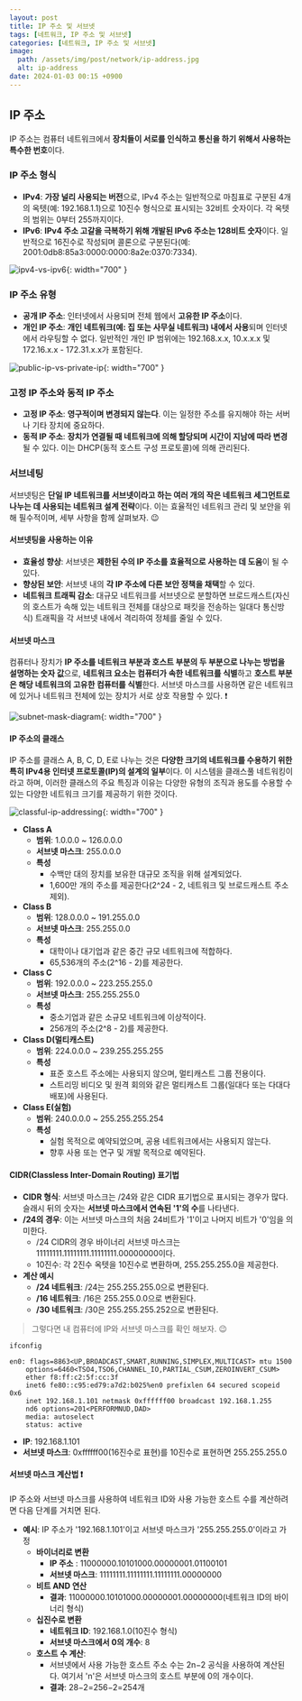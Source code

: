 ```yaml
---
layout: post
title: IP 주소 및 서브넷
tags: [네트워크, IP 주소 및 서브넷]
categories: [네트워크, IP 주소 및 서브넷]
image:
  path: /assets/img/post/network/ip-address.jpg
  alt: ip-address
date: 2024-01-03 00:15 +0900
---
```


## IP 주소

IP 주소는 컴퓨터 네트워크에서 **장치들이 서로를 인식하고 통신을 하기 위해서 사용하는 특수한 번호**이다.

### IP 주소 형식

- **IPv4**: **가장 널리 사용되는 버전**으로, IPv4 주소는 일반적으로 마침표로 구분된 4개의 옥텟(예: 192.168.1.1)으로 10진수 형식으로 표시되는 32비트 숫자이다. 각 옥텟의 범위는 0부터 255까지이다.
- **IPv6**: **IPv4 주소 고갈을 극복하기 위해 개발된 IPv6 주소는 128비트 숫자**이다. 일반적으로 16진수로 작성되며 콜론으로 구분된다(예: 2001:0db8:85a3:0000:0000:8a2e:0370:7334).

![ipv4-vs-ipv6](/assets/img/post/network/ipv4-vs-ipv6.webp){: width="700" }

### IP 주소 유형

- **공개 IP 주소**: 인터넷에서 사용되며 전체 웹에서 **고유한 IP 주소**이다.
- **개인 IP 주소**: **개인 네트워크(예: 집 또는 사무실 네트워크) 내에서 사용**되며 인터넷에서 라우팅할 수 없다. 일반적인 개인 IP 범위에는 192.168.x.x, 10.x.x.x 및 172.16.x.x - 172.31.x.x가 포함된다.

![public-ip-vs-private-ip](/assets/img/post/network/public-ip-vs-private-ip.png){: width="700" }

### 고정 IP 주소와 동적 IP 주소

- **고정 IP 주소**: **영구적이며 변경되지 않는다**. 이는 일정한 주소를 유지해야 하는 서버나 기타 장치에 중요하다.
- **동적 IP 주소**: **장치가 연결될 때 네트워크에 의해 할당되며 시간이 지남에 따라 변경**될 수 있다. 이는 DHCP(동적 호스트 구성 프로토콜)에 의해 관리된다.

### 서브네팅

서브넷팅은 **단일 IP 네트워크를 서브넷이라고 하는 여러 개의 작은 네트워크 세그먼트로 나누는 데 사용되는 네트워크 설계 전략**이다. 이는 효율적인 네트워크 관리 및 보안을 위해 필수적이며, 세부 사항을 함께 살펴보자. 😉

#### 서브넷팅을 사용하는 이유

- **효율성 향상**: 서브넷은 **제한된 수의 IP 주소를 효율적으로 사용하는 데 도움**이 될 수 있다.
- **향상된 보안**: 서브넷 내의 **각 IP 주소에 다른 보안 정책을 채택**할 수 있다.
- **네트워크 트래픽 감소**: 대규모 네트워크를 서브넷으로 분할하면 브로드캐스트(자신의 호스트가 속해 있는 네트워크 전체를 대상으로 패킷을 전송하는 일대다 통신방식) 트래픽을 각 서브넷 내에서 격리하여 정체를 줄일 수 있다.

#### 서브넷 마스크

컴퓨터나 장치가 **IP 주소를 네트워크 부분과 호스트 부분의 두 부분으로 나누는 방법을 설명하는 숫자 값**으로, **네트워크 요소는 컴퓨터가 속한 네트워크를 식별**하고 **호스트 부분은 해당 네트워크의 고유한 컴퓨터를 식별**한다. 서브넷 마스크를 사용하면 같은 네트워크에 있거나 네트워크 전체에 있는 장치가 서로 상호 작용할 수 있다. ❗️

![subnet-mask-diagram](/assets/img/post/network/subnet-mask-diagram.png){: width="700" }

#### IP 주소의 클래스

IP 주소를 클래스 A, B, C, D, E로 나누는 것은 **다양한 크기의 네트워크를 수용하기 위한 특히 IPv4용 인터넷 프로토콜(IP)의 설계의 일부**이다. 이 시스템을 클래스풀 네트워킹이라고 하며, 이러한 클래스의 주요 특징과 이유는 다양한 유형의 조직과 용도를 수용할 수 있는 다양한 네트워크 크기를 제공하기 위한 것이다.

![classful-ip-addressing](/assets/img/post/network/classful-ip-addressing.jpg){: width="700" }

- **Class A**
  - **범위**: 1.0.0.0 ~ 126.0.0.0
  - **서브넷 마스크**: 255.0.0.0
  - **특성**
    - 수백만 대의 장치를 보유한 대규모 조직을 위해 설계되었다.
    - 1,600만 개의 주소를 제공한다(2^24 - 2, 네트워크 및 브로드캐스트 주소 제외).
- **Class B**
  - **범위**: 128.0.0.0 ~ 191.255.0.0
  - **서브넷 마스크**: 255.255.0.0
  - **특성**
    - 대학이나 대기업과 같은 중간 규모 네트워크에 적합하다.
    - 65,536개의 주소(2^16 - 2)를 제공한다.
- **Class C**
  - **범위**: 192.0.0.0 ~ 223.255.255.0
  - **서브넷 마스크**: 255.255.255.0
  - **특성**
    - 중소기업과 같은 소규모 네트워크에 이상적이다.
    - 256개의 주소(2^8 - 2)를 제공한다.
- **Class D(멀티캐스트)**
  - **범위**: 224.0.0.0 ~ 239.255.255.255
  - **특성**
    - 표준 호스트 주소에는 사용되지 않으며, 멀티캐스트 그룹 전용이다.
    - 스트리밍 비디오 및 원격 회의와 같은 멀티캐스트 그룹(일대다 또는 다대다 배포)에 사용된다.
- **Class E(실험)**
  - **범위**: 240.0.0.0 ~ 255.255.255.254
  - **특성**
    - 실험 목적으로 예약되었으며, 공용 네트워크에서는 사용되지 않는다.
    - 향후 사용 또는 연구 및 개발 목적으로 예약된다.

#### CIDR(Classless Inter-Domain Routing) 표기법

- **CIDR 형식**: 서브넷 마스크는 /24와 같은 CIDR 표기법으로 표시되는 경우가 많다. 슬래시 뒤의 숫자는 **서브넷 마스크에서 연속된 '1'의 수**를 나타낸다.
- **/24의 경우**: 이는 서브넷 마스크의 처음 24비트가 '1'이고 나머지 비트가 '0'임을 의미한다.
  - /24 CIDR의 경우 바이너리 서브넷 마스크는 11111111.11111111.11111111.00000000이다.
  - 10진수: 각 2진수 옥텟을 10진수로 변환하며, 255.255.255.0을 제공한다.
- **계산 예시**
  - **/24 네트워크**: /24는 255.255.255.0으로 변환된다.
  - **/16 네트워크**: /16은 255.255.0.0으로 변환된다.
  - **/30 네트워크**: /30은 255.255.255.252으로 변환된다.

> 그렇다면 내 컴퓨터에 IP와 서브넷 마스크를 확인 해보자. 😉

```shell
ifconfig

en0: flags=8863<UP,BROADCAST,SMART,RUNNING,SIMPLEX,MULTICAST> mtu 1500
	options=6460<TSO4,TSO6,CHANNEL_IO,PARTIAL_CSUM,ZEROINVERT_CSUM>
	ether f8:ff:c2:5f:cc:3f
	inet6 fe80::c95:ed79:a7d2:b025%en0 prefixlen 64 secured scopeid 0x6
	inet 192.168.1.101 netmask 0xffffff00 broadcast 192.168.1.255
	nd6 options=201<PERFORMNUD,DAD>
	media: autoselect
	status: active
```

- **IP**: 192.168.1.101
- **서브넷 마스크**: 0xffffff00(16진수로 표현)를 10진수로 표현하면 255.255.255.0

#### 서브넷 마스크 계산법 ❗️

IP 주소와 서브넷 마스크를 사용하여 네트워크 ID와 사용 가능한 호스트 수를 계산하려면 다음 단계를 거치면 된다.

- **예시**: IP 주소가 '192.168.1.101'이고 서브넷 마스크가 '255.255.255.0'이라고 가정
  - **바이너리로 변환**
    - **IP 주소** : 11000000.10101000.00000001.01100101
    - **서브넷 마스크**: 11111111.11111111.11111111.00000000
  - **비트 AND 연산**
    - **결과**: 11000000.10101000.00000001.00000000(네트워크 ID의 바이너리 형식)
  - **십진수로 변환**
    - **네트워크 ID**: 192.168.1.0(10진수 형식)
    - **서브넷 마스크에서 0의 개수**: 8
  - **호스트 수 계산**:
    - 서브넷에서 사용 가능한 호스트 주소 수는 2n−2 공식을 사용하여 계산된다. 여기서 'n'은 서브넷 마스크의 호스트 부분에 0의 개수이다.
    - **결과**: 28−2=256−2=254개
